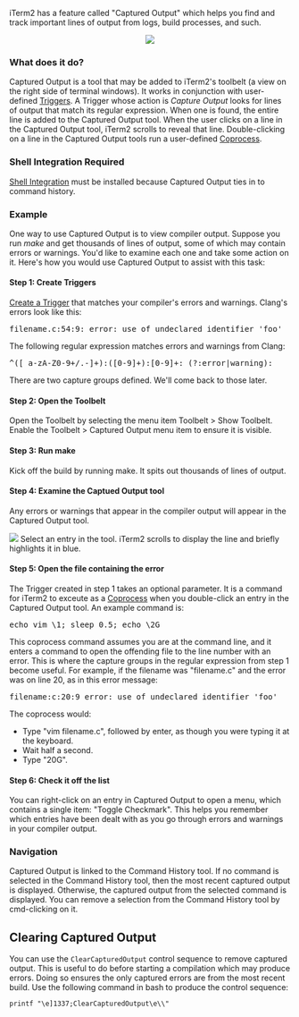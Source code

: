 iTerm2 has a feature called "Captured Output" which helps you find and track important lines of output from logs, build processes, and such.

<center><img src="/img/screenshots/v3-screen-shots/iterm2-captured-output.gif"></center>

### What does it do?

Captured Output is a tool that may be added to iTerm2's toolbelt (a view on the right side of terminal windows). It works in conjunction with user-defined <a href="https://www.iterm2.com/triggers.html">Triggers</a>. A Trigger whose action is *Capture Output* looks for lines of output that match its regular expression. When one is found, the entire line is added to the Captured Output tool. When the user clicks on a line in the Captured Output tool, iTerm2 scrolls to reveal that line. Double-clicking on a line in the Captured Output tools run a user-defined <a href="https://www.iterm2.com/coprocesses.html">Coprocess</a>.

### Shell Integration Required
<a href="https://www.iterm2.com/shell_integration.html">Shell Integration</a> must be installed because Captured Output ties in to command history.

### Example

One way to use Captured Output is to view compiler output. Suppose you run *make* and get thousands of lines of output, some of which may contain errors or warnings. You'd like to examine each one and take some action on it. Here's how you would use Captured Output to assist with this task:

#### Step 1: Create Triggers

<a href="/documentation-triggers.html">Create a Trigger</a> that matches your compiler's errors and warnings. Clang's errors look like this:
<pre>
filename.c:54:9: error: use of undeclared identifier 'foo'
</pre>

The following regular expression matches errors and warnings from Clang:

<pre>
^([_a-zA-Z0-9+/.-]+):([0-9]+):[0-9]+: (?:error|warning):
</pre>

There are two capture groups defined. We'll come back to those later.

#### Step 2: Open the Toolbelt

Open the Toolbelt by selecting the menu item Toolbelt &gt; Show Toolbelt. Enable the Toolbelt &gt; Captured Output menu item to ensure it is visible.

#### Step 3: Run make

Kick off the build by running make. It spits out thousands of lines of output.

#### Step 4: Examine the Captued Output tool

Any errors or warnings that appear in the compiler output will appear in the Captured Output tool.

<img src="/images/CapturedOutput.png">
Select an entry in the tool. iTerm2 scrolls to display the line and briefly highlights it in blue.

#### Step 5: Open the file containing the error

The Trigger created in step 1 takes an optional parameter. It is a command for iTerm2 to exceute as a <a href="https://www.iterm2.com/coprocesses.html">Coprocess</a> when you double-click an entry in the Captured Output tool. An example command is:

<pre>
echo vim \1; sleep 0.5; echo \2G
</pre>

This coprocess command assumes you are at the command line, and it enters a command to open the offending file to the line number with an error. This is where the capture groups in the regular expression from step 1 become useful. For example, if the filename was "filename.c" and the error was on line 20, as in this error message:

<pre>
filename:c:20:9 error: use of undeclared identifier 'foo'
</pre>

The coprocess would:

  * Type "vim filename.c", followed by enter, as though you were typing it at the keyboard.</li>
  * Wait half a second.</li>
  * Type "20G".</li>

#### Step 6: Check it off the list

You can right-click on an entry in Captured Output to open a menu, which contains a single item: "Toggle Checkmark". This helps you remember which entries have been dealt with as you go through errors and warnings in your compiler output.

### Navigation

Captured Output is linked to the Command History tool. If no command is selected in the Command History tool, then the most recent captured output is displayed. Otherwise, the captured output from the selected command is displayed. You can remove a selection from the Command History tool by cmd-clicking on it.

## Clearing Captured Output

You can use the `ClearCapturedOutput` control sequence to remove captured output. This is useful to do before starting a compilation which may produce errors. Doing so ensures the only captured errors are from the most recent build. Use the following command in bash to produce the control sequence:

`printf "\e]1337;ClearCapturedOutput\e\\"`
